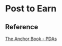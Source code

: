 # Post to Earn

## Reference
[The Anchor Book - PDAs](https://book.anchor-lang.com/chapter_3/PDAs.html)
